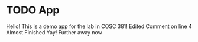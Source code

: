# TODO App
Hello! This is a demo app for the lab in COSC 381!
Edited Comment on line 4
Almost Finished Yay!
Further away now
